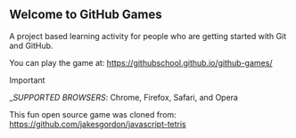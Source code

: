 ## Welcome to GitHub Games

A project based learning activity for people who are getting started with Git and GitHub.

You can play the game at: https://githubschool.github.io/github-games/

> [!IMPORTANT]
> _*SUPPORTED BROWSERS*: Chrome, Firefox, Safari, and Opera

This fun open source game was cloned from: https://github.com/jakesgordon/javascript-tetris
